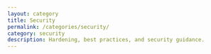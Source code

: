 ```yaml
---
layout: category
title: Security
permalink: /categories/security/
category: security
description: Hardening, best practices, and security guidance.
---
```


